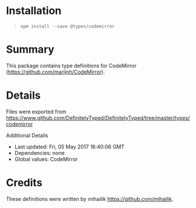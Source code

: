 # Installation
> `npm install --save @types/codemirror`

# Summary
This package contains type definitions for CodeMirror (https://github.com/marijnh/CodeMirror).

# Details
Files were exported from https://www.github.com/DefinitelyTyped/DefinitelyTyped/tree/master/types/codemirror

Additional Details
 * Last updated: Fri, 05 May 2017 16:40:06 GMT
 * Dependencies: none
 * Global values: CodeMirror

# Credits
These definitions were written by mihailik <https://github.com/mihailik>.
